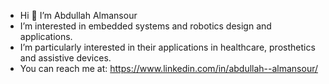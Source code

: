 - Hi 👋 I’m Abdullah Almansour
- I’m interested in embedded systems and robotics design and applications.
- I’m particularly interested in their applications in healthcare, prosthetics and assistive devices.
- You can reach me at: https://www.linkedin.com/in/abdullah--almansour/

